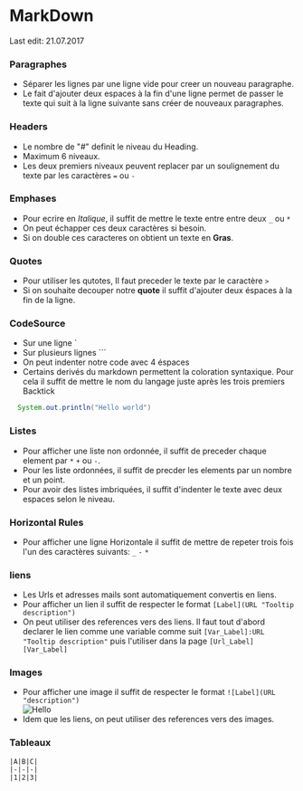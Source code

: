 # MarkDown
Last edit: 21.07.2017

### Paragraphes
- Séparer les lignes par une ligne vide pour creer un nouveau paragraphe.
- Le fait d'ajouter deux espaces à la fin d'une ligne permet de passer le texte qui suit à la ligne suivante sans créer de nouveaux paragraphes.

### Headers
- Le nombre de "#" definit le niveau du Heading.  
- Maximum 6 niveaux.  
- Les deux premiers niveaux peuvent replacer par un soulignement du texte par les caractères `=` ou `-`

### Emphases
- Pour ecrire en _Italique_, il suffit de mettre le texte entre entre deux `_` ou `*`
- On peut échapper ces deux caractères si besoin.
- Si on double ces caracteres on obtient un texte en __Gras__.

### Quotes
- Pour utiliser les qutotes, Il faut preceder le texte par le caractère `>`
- Si on souhaite decouper notre __quote__ il suffit d'ajouter deux éspaces à la fin de la ligne.

### CodeSource
- Sur une ligne `
- Sur plusieurs lignes ```
- On peut indenter notre code  avec 4 éspaces
- Certains derivés du markdown permettent la coloration syntaxique. Pour cela il suffit de mettre le nom du langage juste après les trois premiers Backtick
```java
  System.out.println("Hello world")
```

### Listes
- Pour afficher une liste non ordonnée, il suffit de preceder chaque element par `*` `+` ou `-`.
- Pour les liste ordonnées, il suffit de precder les elements par un nombre et un point.
- Pour avoir des listes imbriquées, il suffit d'indenter le texte avec deux espaces selon le niveau.

### Horizontal Rules
- Pour afficher une ligne Horizontale il suffit de mettre de repeter trois fois l'un des caractères suivants: `_` `-` `*`

### liens
- Les Urls et adresses mails sont automatiquement convertis en liens.
- Pour afficher un lien il suffit de respecter le format `[Label](URL "Tooltip description")`
- On peut utiliser des references vers des liens. Il faut tout d'abord declarer le lien comme une variable comme suit `[Var_Label]:URL "Tooltip description"` puis l'utiliser dans la page `[Url_Label][Var_Label]`

### Images
- Pour afficher une image il suffit de respecter le format `![Label](URL "description")`   
![Hello](http://placehold.it/500x50 "Ceci est une description")
- Idem que les liens, on peut utiliser des references vers des images.

### Tableaux
```
|A|B|C|
|-|-|-|
|1|2|3|
```
